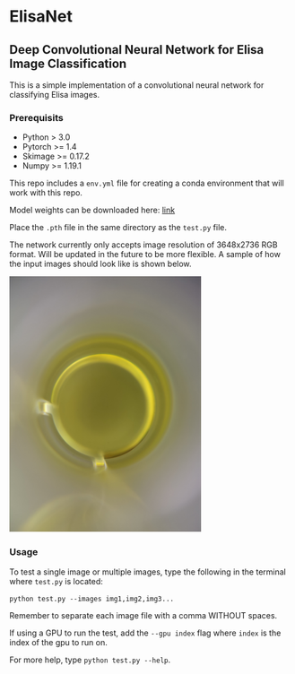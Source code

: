 # ElisaNet
## Deep Convolutional Neural Network for Elisa Image Classification

This is a simple implementation of a convolutional neural network for classifying Elisa images.

### Prerequisits
* Python > 3.0
* Pytorch >= 1.4
* Skimage >= 0.17.2
* Numpy >= 1.19.1

This repo includes a ```env.yml``` file for creating a conda environment that will work with this repo.

Model weights can be downloaded here: [link](https://drive.google.com/file/d/1wp-RO5Y-wBj8u-6TJJ8ia7669FEqL0Es/view?usp=sharing)

Place the ```.pth``` file in the same directory as the ```test.py``` file.

The network currently only accepts image resolution of 3648x2736 RGB format. Will be updated in the future to be more flexible. A sample of how the input images should look like is shown below.

<img src="sample.jpg" alt="drawing" width="342"/>

### Usage
To test a single image or multiple images, type the following in the terminal where ```test.py``` is located:
```
python test.py --images img1,img2,img3...
```
Remember to separate each image file with a comma WITHOUT spaces.

If using a GPU to run the test, add the ```--gpu index``` flag where ```index``` is the index of the gpu to run on.

For more help, type ```python test.py --help```.
